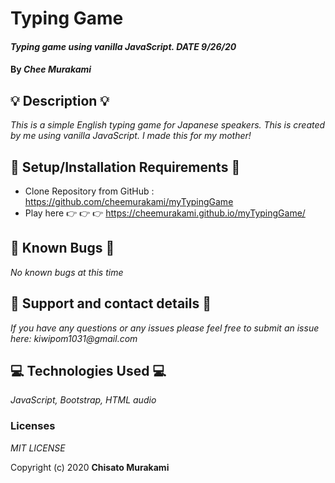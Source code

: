 # **Typing Game**

#### _Typing game using vanilla JavaScript. DATE 9/26/20_

#### By _**Chee Murakami**_

## 💡 Description 💡

_This is a simple English typing game for Japanese speakers. This is created by me using vanilla JavaScript. I made this for my mother!_ 

## 🔧 Setup/Installation Requirements 🔨

* Clone Repository from GitHub : https://github.com/cheemurakami/myTypingGame
* Play here 👉 👉 👉  https://cheemurakami.github.io/myTypingGame/


## 🐛 Known Bugs 🐛

_No known bugs at this time_

## 📮 Support and contact details 📮 

_If you have any questions or any issues please feel free to submit an issue here: kiwipom1031@gmail.com_

## 💻  Technologies Used 💻 

_JavaScript, Bootstrap, HTML audio_ 


### Licenses
*MIT LICENSE*

Copyright (c) 2020 **Chisato Murakami**

